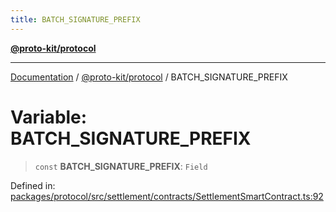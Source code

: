 ```yaml
---
title: BATCH_SIGNATURE_PREFIX
---
```


[**@proto-kit/protocol**](../README.md)

***

[Documentation](../../../README.md) / [@proto-kit/protocol](../README.md) / BATCH\_SIGNATURE\_PREFIX

# Variable: BATCH\_SIGNATURE\_PREFIX

> `const` **BATCH\_SIGNATURE\_PREFIX**: `Field`

Defined in: [packages/protocol/src/settlement/contracts/SettlementSmartContract.ts:92](https://github.com/proto-kit/framework/blob/28efa802e3737fc3b77339148b307ef7246f3ef1/packages/protocol/src/settlement/contracts/SettlementSmartContract.ts#L92)
